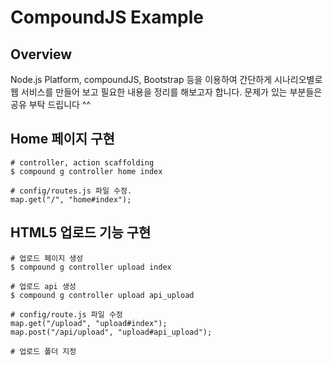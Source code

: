 # CompoundJS Example

## Overview
Node.js Platform, compoundJS, Bootstrap 등을 이용하여 간단하게 시나리오별로 웹 서비스를 만들어 보고 필요한 내용을 정리를 해보고자 합니다. 문제가 있는 부분들은 공유 부탁 드립니다 ^^

## Home 페이지 구현
	# controller, action scaffolding 
	$ compound g controller home index
	
	# config/routes.js 파일 수정.
	map.get("/", "home#index");
	
	
## HTML5 업로드 기능 구현 
	# 업로드 페이지 생성
	$ compound g controller upload index
	
	# 업로드 api 생성
	$ compound g controller upload api_upload
	
	# config/route.js 파일 수정
	map.get("/upload", "upload#index");
	map.post("/api/upload", "upload#api_upload");
	
	# 업로드 폴더 지정 
	
	
